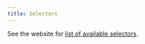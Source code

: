 ```yaml
---
title: Selectors
---
```


See the website for [list of available selectors](https://www.home-assistant.io/docs/blueprint/selectors/).
